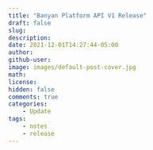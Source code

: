 ```yaml
---
title: "Banyan Platform API V1 Release"
draft: false
slug:
description:
date: 2021-12-01T14:27:44-05:00
author:
github-user:
image: images/default-post-cover.jpg
math:
license:
hidden: false
comments: true
categories:
    - Update
tags:
    - notes
    - release
---
```


